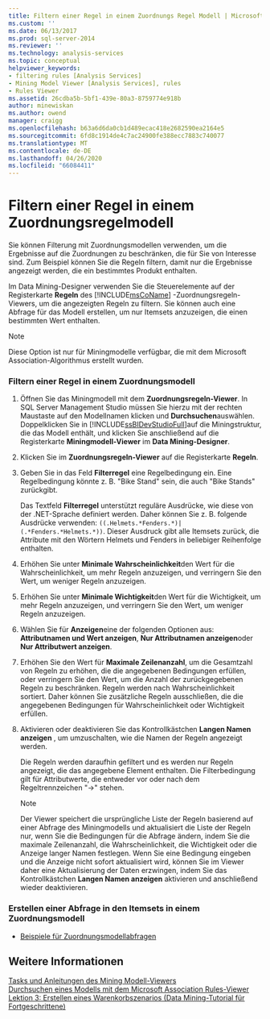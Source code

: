 ```yaml
---
title: Filtern einer Regel in einem Zuordnungs Regel Modell | Microsoft-Dokumentation
ms.custom: ''
ms.date: 06/13/2017
ms.prod: sql-server-2014
ms.reviewer: ''
ms.technology: analysis-services
ms.topic: conceptual
helpviewer_keywords:
- filtering rules [Analysis Services]
- Mining Model Viewer [Analysis Services], rules
- Rules Viewer
ms.assetid: 26cdba5b-5bf1-439e-80a3-8759774e918b
author: minewiskan
ms.author: owend
manager: craigg
ms.openlocfilehash: b63a6d6da0cb1d489ecac418e2682590ea2164e5
ms.sourcegitcommit: 6fd8c1914de4c7ac24900fe388ecc7883c740077
ms.translationtype: MT
ms.contentlocale: de-DE
ms.lasthandoff: 04/26/2020
ms.locfileid: "66084411"
---
```

# <a name="filter-a-rule-in-an-association-rules-model"></a>Filtern einer Regel in einem Zuordnungsregelmodell
  Sie können Filterung mit Zuordnungsmodellen verwenden, um die Ergebnisse auf die Zuordnungen zu beschränken, die für Sie von Interesse sind. Zum Beispiel können Sie die Regeln filtern, damit nur die Ergebnisse angezeigt werden, die ein bestimmtes Produkt enthalten.  
  
 Im Data Mining-Designer verwenden Sie die Steuerelemente auf der Registerkarte **Regeln** des [!INCLUDE[msCoName](../../includes/msconame-md.md)] -Zuordnungsregeln-Viewers, um die angezeigten Regeln zu filtern.  Sie können auch eine Abfrage für das Modell erstellen, um nur Itemsets anzuzeigen, die einen bestimmten Wert enthalten.  
  
> [!NOTE]  
>  Diese Option ist nur für Miningmodelle verfügbar, die mit dem Microsoft Association-Algorithmus erstellt wurden.  
  
### <a name="filter-a-rule-in-an-association-model"></a>Filtern einer Regel in einem Zuordnungsmodell  
  
1.  Öffnen Sie das Miningmodell mit dem **Zuordnungsregeln-Viewer**. In SQL Server Management Studio müssen Sie hierzu mit der rechten Maustaste auf den Modellnamen klicken und **Durchsuchen**auswählen. Doppelklicken Sie in [!INCLUDE[ssBIDevStudioFull](../../includes/ssbidevstudiofull-md.md)]auf die Miningstruktur, die das Modell enthält, und klicken Sie anschließend auf die Registerkarte **Miningmodell-Viewer** im **Data Mining-Designer**.  
  
2.  Klicken Sie im **Zuordnungsregeln-Viewer** auf die Registerkarte **Regeln**.  
  
3.  Geben Sie in das Feld **Filterregel** eine Regelbedingung ein. Eine Regelbedingung könnte z. B. "Bike Stand" sein, die auch "Bike Stands" zurückgibt.  
  
     Das Textfeld **Filterregel** unterstützt reguläre Ausdrücke, wie diese von der .NET-Sprache definiert werden. Daher können Sie z. B. folgende Ausdrücke verwenden: `((.Helmets.*Fenders.*)|(.*Fenders.*Helmets.*))`. Dieser Ausdruck gibt alle Itemsets zurück, die Attribute mit den Wörtern Helmets und Fenders in beliebiger Reihenfolge enthalten.  
  
4.  Erhöhen Sie unter **Minimale Wahrscheinlichkeit**den Wert für die Wahrscheinlichkeit, um mehr Regeln anzuzeigen, und verringern Sie den Wert, um weniger Regeln anzuzeigen.  
  
5.  Erhöhen Sie unter **Minimale Wichtigkeit**den Wert für die Wichtigkeit, um mehr Regeln anzuzeigen, und verringern Sie den Wert, um weniger Regeln anzuzeigen.  
  
6.  Wählen Sie für **Anzeigen**eine der folgenden Optionen aus: **Attributnamen und Wert anzeigen**, **Nur Attributnamen anzeigen**oder **Nur Attributwert anzeigen**.  
  
7.  Erhöhen Sie den Wert für **Maximale Zeilenanzahl**, um die Gesamtzahl von Regeln zu erhöhen, die die angegebenen Bedingungen erfüllen, oder verringern Sie den Wert, um die Anzahl der zurückgegebenen Regeln zu beschränken. Regeln werden nach Wahrscheinlichkeit sortiert. Daher können Sie zusätzliche Regeln ausschließen, die die angegebenen Bedingungen für Wahrscheinlichkeit oder Wichtigkeit erfüllen.  
  
8.  Aktivieren oder deaktivieren Sie das Kontrollkästchen **Langen Namen anzeigen** , um umzuschalten, wie die Namen der Regeln angezeigt werden.  
  
     Die Regeln werden daraufhin gefiltert und es werden nur Regeln angezeigt, die das angegebene Element enthalten. Die Filterbedingung gilt für Attributwerte, die entweder vor oder nach dem Regeltrennzeichen "->" stehen.  
  
    > [!NOTE]  
    >  Der Viewer speichert die ursprüngliche Liste der Regeln basierend auf einer Abfrage des Miningmodells und aktualisiert die Liste der Regeln nur, wenn Sie die Bedingungen für die Abfrage ändern, indem Sie die maximale Zeilenanzahl, die Wahrscheinlichkeit, die Wichtigkeit oder die Anzeige langer Namen festlegen. Wenn Sie eine Bedingung eingeben und die Anzeige nicht sofort aktualisiert wird, können Sie im Viewer daher eine Aktualisierung der Daten erzwingen, indem Sie das Kontrollkästchen **Langen Namen anzeigen** aktivieren und anschließend wieder deaktivieren.  
  
### <a name="create-a-query-on-the-itemsets-in-an-association-model"></a>Erstellen einer Abfrage in den Itemsets in einem Zuordnungsmodell  
  
-   [Beispiele für Zuordnungsmodellabfragen](association-model-query-examples.md)  
  
## <a name="see-also"></a>Weitere Informationen  
 [Tasks und Anleitungen des Mining Modell-Viewers](mining-model-viewer-tasks-and-how-tos.md)   
 [Durchsuchen eines Modells mit dem Microsoft Association Rules-Viewer](browse-a-model-using-the-microsoft-association-rules-viewer.md)   
 [Lektion 3: Erstellen eines Warenkorbszenarios &#40;Data Mining-Tutorial für Fortgeschrittene&#41;](../../tutorials/lesson-3-building-a-market-basket-scenario-intermediate-data-mining-tutorial.md)  
  
  
